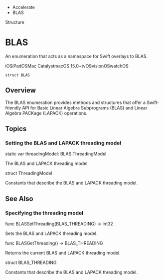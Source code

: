 

- Accelerate
-  BLAS 

Structure

# BLAS

An enumeration that acts as a namespace for Swift overlays to BLAS.

iOSiPadOSMac CatalystmacOS 15.0+tvOSvisionOSwatchOS

``` source
struct BLAS
```

## Overview

The BLAS enumeration provides methods and structures that offer a Swift-friendly API for Basic Linear Algebra Subprograms (BLAS) and Linear Algebra PACKage (LAPACK) operations.

## Topics

### Setting the BLAS and LAPACK threading model

static var threadingModel: BLAS.ThreadingModel

The BLAS and LAPACK threading model.

struct ThreadingModel

Constants that describe the BLAS and LAPACK threading model.

## See Also

### Specifying the threading model

func BLASSetThreading(BLAS_THREADING) -> Int32

Sets the BLAS and LAPACK threading model.

func BLASGetThreading() -> BLAS_THREADING

Returns the current BLAS and LAPACK threading model.

struct BLAS_THREADING

Constants that describe the BLAS and LAPACK threading model.

